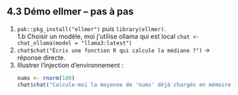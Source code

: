 ## 4.3 Démo ellmer – pas à pas

1. `pak::pkg_install("ellmer")` puis `library(ellmer)`.  
1.b Choisir un modèle, moi j'utilise ollama qui est local `chat <- chat_ollama(model = "llama3:latest")`
2. `chat$chat("Écris une fonction R qui calcule la médiane ?")` → réponse directe.  
5. Illustrer l’injection d’environnement :
   ```r
   nums <- rnorm(100)
   chat$chat("Calcule-moi la moyenne de 'nums' déjà chargés en mémoire.")
   ```
